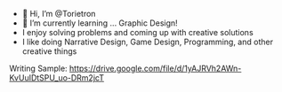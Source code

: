 - 👋 Hi, I’m @Torietron
- 🌱 I’m currently learning ...  Graphic Design!
- I enjoy solving problems and coming up with creative solutions
- I like doing Narrative Design, Game Design, Programming, and other creative things

Writing Sample:
https://drive.google.com/file/d/1yAJRVh2AWn-KvUuIDtSPU_uo-DRm2jcT

<!---
Torietron/Torietron is a ✨ special ✨ repository because its `README.md` (this file) appears on your GitHub profile.
You can click the Preview link to take a look at your changes.
--->
